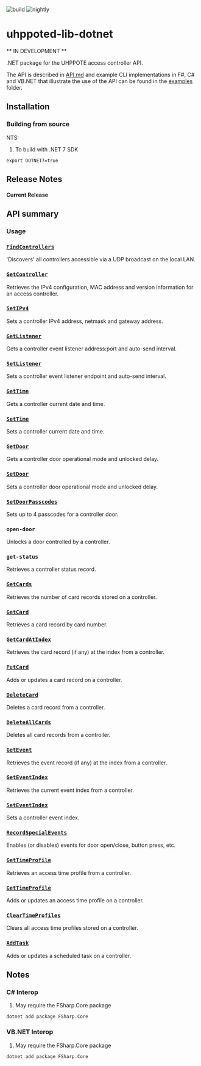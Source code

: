 ![build](https://github.com/uhppoted/uhppoted-lib-dotnet/workflows/build/badge.svg)
![nightly](https://github.com/uhppoted/uhppoted-lib-dotnet/workflows/nightly/badge.svg)

# uhppoted-lib-dotnet

** IN DEVELOPMENT **

.NET package for the UHPPOTE access controller API.

The API is described in [API.md](documentation/API/API.md) and example CLI implementations in F#, C# and VB.NET that 
illustrate the use of the API can be found in the [examples](examples) folder.

## Installation

### Building from source

NTS:
1. To build with .NET 7 SDK
```
export DOTNET7=true
```

## Release Notes

#### Current Release

## API summary

### Usage


### [`FindControllers`](documentation/API/find-controllers.md)
'Discovers' all controllers accessible via a UDP broadcast on the local LAN.

### [`GetController`](documentation/API/get-controller.md)
Retrieves the IPv4 configuration, MAC address and version information for an access controller.

### [`SetIPv4`](documentation/API/set-IPv4.md)
Sets a controller IPv4 address, netmask and gateway address.

### [`GetListener`](documentation/API/get-listener.md)
Gets a controller event listener address:port and auto-send interval.

### [`SetListener`](documentation/API/set-listener.md)
Sets a controller event listener endpoint and auto-send interval.

### [`GetTime`](documentation/API/get-time.md)
Gets a controller current date and time.

### [`SetTime`](documentation/API/set-time.md)
Sets a controller current date and time.

### [`GetDoor`](documentation/API/get-door.md)
Gets a controller door operational mode and unlocked delay.

### [`SetDoor`](documentation/API/set-door.md)
Sets a controller door operational mode and unlocked delay.

### [`SetDoorPasscodes`](documentation/API/set-door-passcodes.md)
Sets up to 4 passcodes for a controller door.

### `open-door`
Unlocks a door controlled by a controller.

### `get-status`
Retrieves a controller status record.

### [`GetCards`](documentation/API/get-cards.md)
Retrieves the number of card records stored on a controller.

### [`GetCard`](documentation/API/get-card.md)
Retrieves a card record by card number.

### [`GetCardAtIndex`](documentation/API/get-card-at-index.md)
Retrieves the card record (if any) at the index from a controller.

### [`PutCard`](documentation/API/put-card.md)
Adds or updates a card record on a controller.

### [`DeleteCard`](documentation/API/delete-card.md)
Deletes a card record from a controller.

### [`DeleteAllCards`](documentation/API/delete-all-cards.md)
Deletes all card records from a controller.

### [`GetEvent`](documentation/API/get-event.md)
Retrieves the event record (if any) at the index from a controller.

### [`GetEventIndex`](documentation/API/get-event-index.md)
Retrieves the current event index from a controller.

### [`SetEventIndex`](documentation/API/set-event-index.md)
Sets a controller event index.

### [`RecordSpecialEvents`](documentation/API/record-special-events.md)
Enables (or disables) events for door open/close, button press, etc.

### [`GetTimeProfile`](documentation/API/get-time-profile.md)
Retrieves an access time profile from a controller.

### [`GetTimeProfile`](documentation/API/set-time-profile.md)
Adds or updates an access time profile on a controller.

### [`ClearTimeProfiles`](documentation/API/clear-time-profiles.md)
Clears all access time profiles stored on a controller.

### [`AddTask`](documentation/API/add-task.md)
Adds or updates a scheduled task on a controller.


## Notes

### C# Interop

1. May require the FSharp.Core package
```
dotnet add package FSharp.Core
```

### VB.NET Interop

1. May require the FSharp.Core package
```
dotnet add package FSharp.Core
```

[examples]:  https://github.com/uhppoted/uhppoted-lib-dotnet/tree/main/examples

